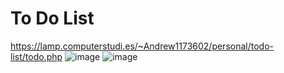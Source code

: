 # To Do List
https://lamp.computerstudi.es/~Andrew1173602/personal/todo-list/todo.php
![image](https://user-images.githubusercontent.com/93152029/158005377-137ed9dc-08d1-48f8-bfd2-38ecf291469f.png)
![image](https://user-images.githubusercontent.com/93152029/158005390-0d36c412-3b9e-467a-88a3-25880ba20ba5.png)
